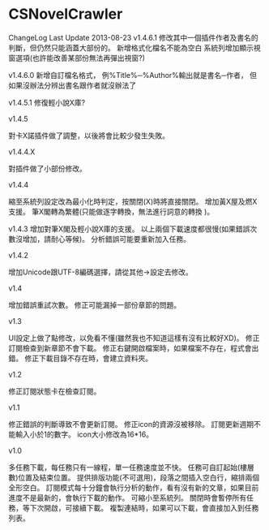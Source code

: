 ﻿CSNovelCrawler
==============
ChangeLog Last Update 2013-08-23
v1.4.6.1
修改其中一個插件作者及書名的判斷，但仍然只能涵蓋大部份的。
新增格式化檔名不能為空白
系統列增加顯示視窗選項(也許能改善某部份無法再彈出視窗?)

v1.4.6.0
新增自訂檔名格式，
例%Title%─%Author%輸出就是書名─作者，
但如果沒辦法分辨出書名跟作者就沒辦法了

v1.4.5.1
修復輕小說X庫?

v1.4.5

對卡X諾插件做了調整，以後將會比較少發生失敗。

v1.4.4.X

對插件做了小部份修改。

v1.4.4

縮至系統列設定改為最小化時判定，按關閉(X)時將直接關閉。
增加黃X屋及燃X支援。
筆X閣轉為繁體(只能做逐字轉換，無法進行詞意的轉換 )。


v1.4.3
增加對筆X閣及輕小說X庫的支援。
以上兩個下載速度都很慢(如果錯誤次數沒增加，請耐心等候)。
分析錯誤可能要重新加入任務。

v1.4.2

增加Unicode跟UTF-8編碼選擇，請從其他→設定去修改。

v1.4

增加錯誤重試次數。
修正可能漏掉一部份章節的問題。

v1.3

UI設定上做了點修改，以免看不懂(雖然我也不知道這樣有沒有比較好XD)。
修正訂閱檢查到新章節不會下載。
修正右鍵開啟檔案時，如果檔案不存在，程式會出錯。
修正下載目錄不存在時，會建立資料夾。

v1.2

修正訂閱狀態卡在檢查訂閱。

v1.1

修正錯誤的判斷導致不會更新訂閱。
修正icon的資源沒被移除。
訂閱更新週期不能輸入小於1的數字。
icon大小修改為16*16。

v1.0

多任務下載，每任務只有一線程，單一任務速度並不快。
任務可自訂起始(樓層數)位置及結束位置。
提供排版功能(不可選用)，段落之間插入空白行，縮排兩個全形空白。
訂閱模式每十分鐘會執行分析的動作，看有沒有新的文章，如果目前進度不是最新的，會執行下載的動作。
可縮小至系統列。
關閉時會暫停所有任務，等下次開啟，可接續下載。
複製連結時，如果可以下載，會直接加入到任務列表。
